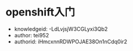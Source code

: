 openshift入门
===
* knowledgeid: -LdLvjsjW3CGLyxi3Qb2
* author: tei952
* authorid: iHmcxnnRDWPOJAE38On1nCdq0ir2

